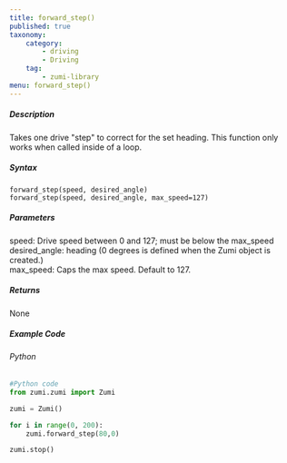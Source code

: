 ```yaml
---
title: forward_step()
published: true
taxonomy:
    category:
        - driving
        - Driving
    tag:
        - zumi-library
menu: forward_step()
---
```


##### Description
Takes one drive "step" to correct for the set heading. This function only works when called inside of a loop.

##### Syntax
```forward_step(speed, desired_angle)```<br />
```forward_step(speed, desired_angle, max_speed=127)```<br />

##### Parameters
speed: Drive speed between 0 and 127; must be below the max_speed<br />
desired_angle: heading (0 degrees is defined when the Zumi object is created.)<br />
max_speed: Caps the max speed. Default to 127.<br />

##### Returns
None

##### Example Code
###### Python
```python
#Python code
from zumi.zumi import Zumi

zumi = Zumi()

for i in range(0, 200):
    zumi.forward_step(80,0)

zumi.stop()
```